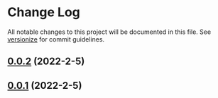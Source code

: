 # Change Log

All notable changes to this project will be documented in this file. See [versionize](https://github.com/saintedlama/versionize) for commit guidelines.

<a name="0.0.2"></a>
## [0.0.2](https://www.github.com/Kantaiko/CommandLine/releases/tag/v0.0.2) (2022-2-5)

<a name="0.0.1"></a>
## [0.0.1](https://www.github.com/Kantaiko/CommandLine/releases/tag/v0.0.1) (2022-2-5)

